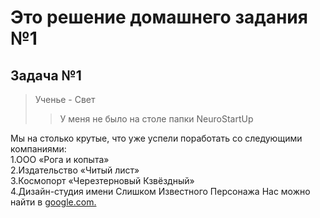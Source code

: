 # Это решение домашнего задания №1

## Задача №1

> Ученье - Свет
>>  У меня не было на столе папки NeuroStartUp 

Мы на столько крутые, что уже успели поработать со следующими компаниями:  
1.ООО «Рога и копыта»  
2.Издательство «Читый лист»  
3.Космопорт «Черезтерновый Кзвёздный»  
4.Дизайн-студия имени Слишком Известного Персонажа
Нас можно найти в [google.com.](https://google.com/)